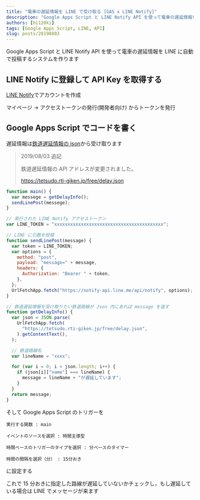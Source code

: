 ```yaml
---
title: "電車の遅延情報を LINE で受け取る [GAS x LINE Notify]"
description: "Google Apps Script と LINE Notify API を使って電車の遅延情報を LINE に自動で投稿するシステムを作ります"
authors: [hi120ki]
tags: [Google Apps Script, LINE, API]
slug: posts/20190803
---
```


Google Apps Script と LINE Notify API を使って電車の遅延情報を LINE に自動で投稿するシステムを作ります

## LINE Notify に登録して API Key を取得する

<!-- truncate -->

[LINE Notify](https://notify-bot.line.me/ja/)でアカウントを作成

マイページ → アクセストークンの発行(開発者向け) からトークンを発行

## Google Apps Script でコードを書く

遅延情報は[鉄道遅延情報の json](https://rti-giken.jp/fhc/api/train_tetsudo/)から受け取ります

> 2019/08/03 追記
>
> 鉄道遅延情報の API アドレスが変更されました。
>
> https://tetsudo.rti-giken.jp/free/delay.json

```javascript
function main() {
  var messege = getDelayInfo();
  sendLinePost(messege);
}

// 発行された LINE Notify アクセストークン
var LINE_TOKEN = "xxxxxxxxxxxxxxxxxxxxxxxxxxxxxxxxxxxxxxxxx";

// LINE に引数を投稿
function sendLinePost(message) {
  var token = LINE_TOKEN;
  var options = {
    method: "post",
    payload: "message=" + message,
    headers: {
      Authorization: "Bearer " + token,
    },
  };
  UrlFetchApp.fetch("https://notify-api.line.me/api/notify", options);
}

// 鉄道遅延情報を受け取りたい鉄道路線が Json 内にあれば message を返す
function getDelayInfo() {
  var json = JSON.parse(
    UrlFetchApp.fetch(
      "https://tetsudo.rti-giken.jp/free/delay.json",
    ).getContentText(),
  );

  // 鉄道路線名
  var lineName = "xxxx";

  for (var i = 0; i < json.length; i++) {
    if (json[i]["name"] === lineName) {
      message = lineName + "が遅延しています";
    }
  }
  return message;
}
```

そして Google Apps Script のトリガーを

`実行する関数 : main`

`イベントのソースを選択 : 時間主導型`

`時間ベースのトリガーのタイプを選択 : 分ベースのタイマー`

`時間の間隔を選択（分） : 15分おき`

に設定する

これで 15 分おきに指定した路線が遅延していないかチェックし，もし遅延している場合は LINE でメッセージが来ます
